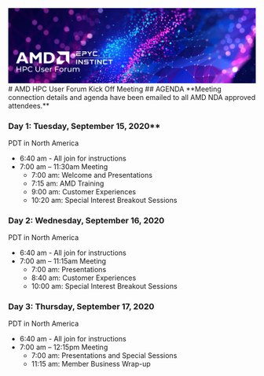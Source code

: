 <img src="images/Smaller-AMDHPCUserTraining_header.png" alt="Comet Rack View" width="700px" />
# AMD HPC User Forum Kick Off Meeting
## AGENDA
**Meeting connection details and agenda have been emailed to all AMD NDA approved attendees.**

### Day 1: Tuesday, September 15, 2020**
PDT in North America
* 6:40 am - All join for instructions
* 7:00 am – 11:30am Meeting
   * 7:00 am: Welcome and Presentations
   * 7:15 am: AMD Training
   * 9:00 am: Customer Experiences 
   * 10:20 am: Special Interest Breakout Sessions
   
### Day 2: Wednesday, September 16, 2020
PDT in North America
* 6:40 am - All join for instructions
* 7:00 am – 11:15am Meeting
   * 7:00 am: Presentations
   * 8:40 am: Customer Experiences 
   * 10:00 am: Special Interest Breakout Sessions

### Day 3: Thursday, September 17, 2020
PDT in North America
* 6:40 am - All join for instructions
* 7:00 am – 12:15pm Meeting
   * 7:00 am: Presentations and Special Sessions
   * 11:15 am: Member Business Wrap-up
